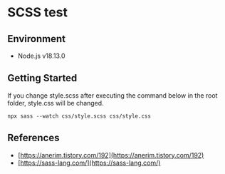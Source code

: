 # SCSS test

<!-- ## Table of Contents
- [Environment](#environment)
- [Getting Started](#getting_started)
- [References](#references) -->

## Environment <a name = "environment"></a>
 * Node.js v18.13.0

## Getting Started <a name = "getting_started"></a>
If you change style.scss after executing the command below in the root folder, style.css will be changed.
```
npx sass --watch css/style.scss css/style.css
```

## References <a name = "references"></a>
 - [https://anerim.tistory.com/192](https://anerim.tistory.com/192)
 - [https://sass-lang.com/](https://sass-lang.com/)